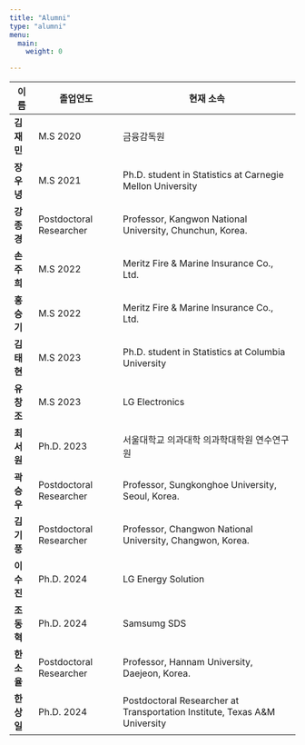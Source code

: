 ```yaml
---
title: "Alumni"
type: "alumni"
menu:
  main:
    weight: 0

---
```



| 이름   | 졸업연도  | 현재 소속 |
|--------|--------------|----------------------------------------------------------|
| **김재민** | M.S 2020 | 금융감독원 |
| **장우녕** | M.S 2021 | Ph.D. student in Statistics at Carnegie Mellon University |
| **강종경** | Postdoctoral Researcher | Professor, Kangwon National University, Chunchun, Korea. |
| **손주희** | M.S 2022 | Meritz Fire & Marine Insurance Co., Ltd. |
| **홍승기** | M.S 2022 | Meritz Fire & Marine Insurance Co., Ltd. |
| **김태현** | M.S 2023 | Ph.D. student in Statistics at Columbia University |
| **유창조** | M.S 2023 | LG Electronics |
| **최서원** | Ph.D. 2023    | 서울대학교 의과대학 의과학대학원 연수연구원 |
| **곽승우** | Postdoctoral Researcher | Professor, Sungkonghoe University, Seoul, Korea. |
| **김기풍** | Postdoctoral Researcher | Professor, Changwon National University, Changwon, Korea. |
| **이수진** | Ph.D. 2024 | LG Energy Solution |
| **조동혁** | Ph.D. 2024 | Samsumg SDS |
| **한소율** | Postdoctoral Researcher | Professor, Hannam University, Daejeon, Korea. |
| **한상일** | Ph.D. 2024 | Postdoctoral Researcher at Transportation Institute, Texas A&M University |